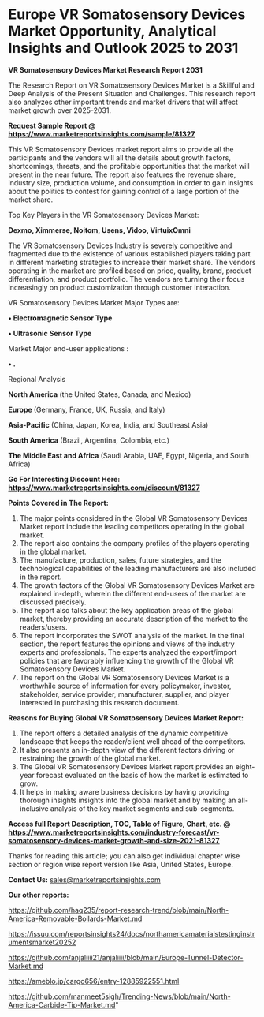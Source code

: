 # Europe VR Somatosensory Devices Market Opportunity, Analytical Insights and Outlook 2025 to 2031

<strong>VR Somatosensory Devices Market Research Report 2031</strong>

The Research Report on VR Somatosensory Devices Market is a Skillful and Deep Analysis of the Present Situation and Challenges. This research report also analyzes other important trends and market drivers that will affect market growth over 2025-2031.

<strong>Request Sample Report @ <a href=https://www.marketreportsinsights.com/sample/81327>https://www.marketreportsinsights.com/sample/81327</a></strong>

This VR Somatosensory Devices market report aims to provide all the participants and the vendors will all the details about growth factors, shortcomings, threats, and the profitable opportunities that the market will present in the near future. The report also features the revenue share, industry size, production volume, and consumption in order to gain insights about the politics to contest for gaining control of a large portion of the market share.

Top Key Players in the VR Somatosensory Devices Market:

<strong>Dexmo, Ximmerse, Noitom, Usens, Vidoo, VirtuixOmni</strong>

The VR Somatosensory Devices Industry is severely competitive and fragmented due to the existence of various established players taking part in different marketing strategies to increase their market share. The vendors operating in the market are profiled based on price, quality, brand, product differentiation, and product portfolio. The vendors are turning their focus increasingly on product customization through customer interaction.

VR Somatosensory Devices Market Major Types are:

<strong>• Electromagnetic Sensor Type

• Ultrasonic Sensor Type</strong>

Market Major end-user applications :

<strong>• .</strong>

Regional Analysis

</u><strong><b>North America</b></strong> (the United States, Canada, and Mexico)

<strong><b>Europe </b></strong>(Germany, France, UK, Russia, and Italy)

<strong><b>Asia-Pacific</b></strong> (China, Japan, Korea, India, and Southeast Asia)

<strong><b>South America</b></strong> (Brazil, Argentina, Colombia, etc.)

<strong><b>The Middle East and Africa</b></strong> (Saudi Arabia, UAE, Egypt, Nigeria, and South Africa)

<strong>Go For Interesting Discount Here: <a href=https://www.marketreportsinsights.com/discount/81327>https://www.marketreportsinsights.com/discount/81327</a></strong>

<strong>Points Covered in The Report:</strong>
<ol>
  <li>The major points considered in the Global VR Somatosensory Devices Market report include the leading competitors operating in the global market.</li>
  <li>The report also contains the company profiles of the players operating in the global market.</li>
  <li>The manufacture, production, sales, future strategies, and the technological capabilities of the leading manufacturers are also included in the report.</li>
  <li>The growth factors of the Global VR Somatosensory Devices Market are explained in-depth, wherein the different end-users of the market are discussed precisely.</li>
  <li>The report also talks about the key application areas of the global market, thereby providing an accurate description of the market to the readers/users.</li>
  <li>The report incorporates the SWOT analysis of the market. In the final section, the report features the opinions and views of the industry experts and professionals. The experts analyzed the export/import policies that are favorably influencing the growth of the Global VR Somatosensory Devices Market.</li>
  <li>The report on the Global VR Somatosensory Devices Market is a worthwhile source of information for every policymaker, investor, stakeholder, service provider, manufacturer, supplier, and player interested in purchasing this research document.</li>
</ol>
<strong>Reasons for Buying Global VR Somatosensory Devices Market Report:</strong>

<ol>
  <li>The report offers a detailed analysis of the dynamic competitive landscape that keeps the reader/client well ahead of the competitors.</li>
  <li>It also presents an in-depth view of the different factors driving or restraining the growth of the global market.</li>
  <li>The Global VR Somatosensory Devices Market report provides an eight-year forecast evaluated on the basis of how the market is estimated to grow.</li>
  <li>It helps in making aware business decisions by having providing thorough insights insights into the global market and by making an all-inclusive analysis of the key market segments and sub-segments.</li>
</ol>
<strong>Access full Report Description, TOC, Table of Figure, Chart, etc. @ <a href=https://www.marketreportsinsights.com/industry-forecast/vr-somatosensory-devices-market-growth-and-size-2021-81327>https://www.marketreportsinsights.com/industry-forecast/vr-somatosensory-devices-market-growth-and-size-2021-81327</a></strong>


Thanks for reading this article; you can also get individual chapter wise section or region wise report version like Asia, United States, Europe.

<strong>Contact Us:</strong>
sales@marketreportsinsights.com

<strong>Our other reports:</strong>

<a href=https://github.com/haq235/report-research-trend/blob/main/North-America-Removable-Bollards-Market.md>https://github.com/haq235/report-research-trend/blob/main/North-America-Removable-Bollards-Market.md</a>

<a href=https://issuu.com/reportsinsights24/docs/northamericamaterialstestinginstrumentsmarket20252>https://issuu.com/reportsinsights24/docs/northamericamaterialstestinginstrumentsmarket20252</a>

<a href=https://github.com/anjaliiii21/anjaliiii/blob/main/Europe-Tunnel-Detector-Market.md>https://github.com/anjaliiii21/anjaliiii/blob/main/Europe-Tunnel-Detector-Market.md</a>

<a href=https://ameblo.jp/cargo656/entry-12885922551.html>https://ameblo.jp/cargo656/entry-12885922551.html</a>

<a href=https://github.com/manmeet5sigh/Trending-News/blob/main/North-America-Carbide-Tip-Market.md>https://github.com/manmeet5sigh/Trending-News/blob/main/North-America-Carbide-Tip-Market.md</a>"
